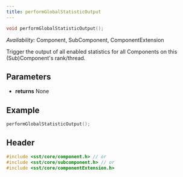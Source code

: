 ```yaml
---
title: performGlobalStatisticOutput
---
```


```cpp
void performGlobalStatisticOutput();
```
*Availability:* Component, SubComponent, ComponentExtension

Trigger the output of all enabled statistics for all Components on this (Sub)Component's rank/thread. 

## Parameters
* **returns** None

## Example

<!--- SOURCE_CODE: None --->
```cpp
performGlobalStatisticOutput();
```

## Header
```cpp
#include <sst/core/component.h> // or
#include <sst/core/subcomponent.h> // or
#include <sst/core/componentExtension.h>
```
